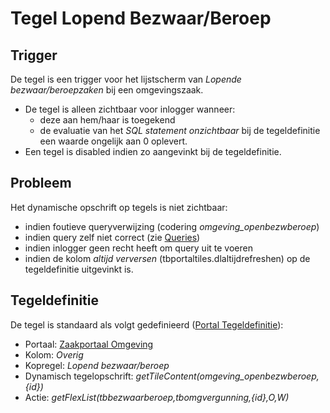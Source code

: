 # Tegel Lopend Bezwaar/Beroep

## Trigger

De tegel is een trigger voor het lijstscherm van *Lopende bezwaar/beroepzaken* bij een omgevingszaak.

  * De tegel is alleen zichtbaar voor inlogger wanneer:
    * deze aan hem/haar is toegekend
    * de evaluatie van het *SQL statement onzichtbaar* bij de tegeldefinitie een waarde ongelijk aan 0 oplevert.
  * Een tegel is disabled indien zo aangevinkt bij de tegeldefinitie.

## Probleem

Het dynamische opschrift op tegels is niet zichtbaar:

  * indien foutieve queryverwijzing (codering *omgeving_openbezwberoep*)
  * indien query zelf niet correct (zie [Queries](../../../instellen_inrichten/queries.md))
  * indien inlogger geen recht heeft om query uit te voeren
  * indien de kolom *altijd verversen* (tbportaltiles.dlaltijdrefreshen) op de tegeldefinitie uitgevinkt is.

## Tegeldefinitie

De tegel is standaard als volgt gedefinieerd ([Portal Tegeldefinitie](../../../instellen_inrichten/portaldefinitie/portal_tegel.md)):

  * Portaal: [Zaakportaal Omgeving](/probleemoplossing/portalen_en_moduleschermen/zaakportaal_omgeving.md)
  * Kolom: *Overig*
  * Kopregel: *Lopend bezwaar/beroep*
  * Dynamisch tegelopschrift: *getTileContent(omgeving_openbezwberoep,{id})*
  * Actie: *getFlexList(tbbezwaarberoep,tbomgvergunning,{id},O,W)*


